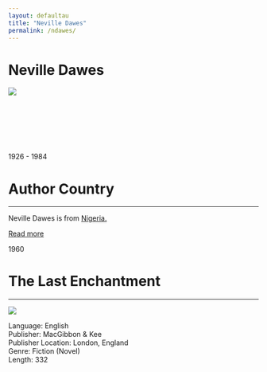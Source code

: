 ```yaml
---
layout: defaultau
title: "Neville Dawes"
permalink: /ndawes/
---
```

<!-- partial:index.partial.html -->
<div class="content">
    <h1>Neville Dawes</h1>
    <div class="quote">
        <div><img src="https://aalbc.com/author-photos/neville-dawes.jpg" class="logo"></div>
    </div>
    <div class="timeline">
        <div style="padding-bottom:100px;"></div>
        <div class="block">
            <div class="date right"><p class="right">1926 - 1984</p></div>
            <div class="dot"></div>
            <div class="left first">
            <div class="author_country">
                <h1>Author Country</h1><hr>
          <div class="aclocation">   <p>Neville Dawes is from <a href="{{ site.baseurl }}/31">Nigeria.</a></p></div>
              <div class="acreadmore">   <a href="https://en.wikipedia.org/wiki/Neville_Dawes" target="_blank">Read more</a></div>
            </div>
            </div>
        </div>
        <div class="block">
            <div class="date left"><p class="left">1960</p></div>
            <div class="dot"></div>
            <div class="right hide">
                <h1>The Last Enchantment</h1><hr>
                <p><img src="https://m.media-amazon.com/images/I/51QP10597OL._SX326_BO1,204,203,200_.jpg"></p>
                <p>
                Language: English<br>
                Publisher: MacGibbon & Kee<br>
                Publisher Location: London, England<br>
                Genre: Fiction (Novel)<br>
                Length: 332<br>
                </p>
            </div>
        </div>
  <!-- partial -->
<script src='https://cdnjs.cloudflare.com/ajax/libs/jquery/3.1.1/jquery.min.js'></script><script  src="{{ site.baseurl }}/assets/js/authorscript.js"></script>